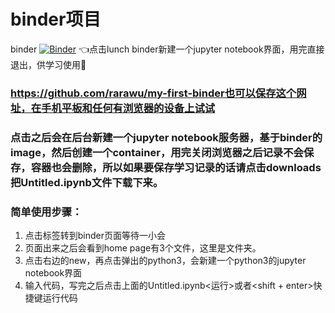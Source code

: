# binder项目
binder
[![Binder](https://mybinder.org/badge_logo.svg)](https://mybinder.org/v2/gh/rarawu/my-first-binder.git/HEAD)
👈点击lunch binder新建一个jupyter notebook界面，用完直接退出，供学习使用🤭
### https://github.com/rarawu/my-first-binder也可以保存这个网址，在手机平板和任何有浏览器的设备上试试
### 点击之后会在后台新建一个jupyter notebook服务器，基于binder的image，然后创建一个container，用完关闭浏览器之后记录不会保存，容器也会删除，所以如果要保存学习记录的话请点击downloads把Untitled.ipynb文件下载下来。
### 简单使用步骤：
1. 点击标签转到binder页面等待一小会
2. 页面出来之后会看到home page有3个文件，这里是文件夹。
3. 点击右边的new，再点击弹出的python3，会新建一个python3的jupyter notebook界面
4. 输入代码，写完之后点击上面的Untitled.ipynb<运行>或者<shift + enter>快捷键运行代码
